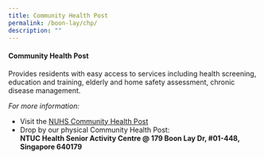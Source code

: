 ```yaml
---
title: Community Health Post
permalink: /boon-lay/chp/
description: ""
---
```

#### **Community Health Post** 

Provides residents with easy access to services including health screening, education and training, elderly and home safety assessment, chronic disease management.

*For more information:*
* Visit the [NUHS Community Health Post](https://www.nuhs.edu.sg/Care-in-the-Community/Staying-Healthy/Pages/Community-Health-Post.aspx)
* Drop by our physical Community Health Post:<br> **NTUC Health Senior Activity Centre @ 179 Boon Lay Dr, #01-448, Singapore 640179**